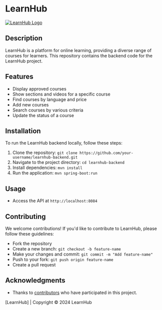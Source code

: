 # LearnHub

[![LearnHub Logo](logo.png)]("https://drive.google.com/file/d/1Qgwwf246fNcJHFjI1yYuYNP8cj33PH4D/view?usp=sharing")

## Description

LearnHub is a platform for online learning, providing a diverse range of courses for learners. This repository contains the backend code for the LearnHub project.

## Features

- Display approved courses
- Show sections and videos for a specific course
- Find courses by language and price
- Add new courses
- Search courses by various criteria
- Update the status of a course

## Installation

To run the LearnHub backend locally, follow these steps:

1. Clone the repository: `git clone https://github.com/your-username/learnhub-backend.git`
2. Navigate to the project directory: `cd learnhub-backend`
3. Install dependencies: `mvn install`
4. Run the application: `mvn spring-boot:run`

## Usage

- Access the API at `http://localhost:8084`

## Contributing

We welcome contributions! If you'd like to contribute to LearnHub, please follow these guidelines:
- Fork the repository
- Create a new branch: `git checkout -b feature-name`
- Make your changes and commit: `git commit -m "Add feature-name"`
- Push to your fork: `git push origin feature-name`
- Create a pull request

## Acknowledgments

- Thanks to [contributors](CONTRIBUTORS.md) who have participated in this project.

[LearnHub] | Copyright © 2024 LearnHub
